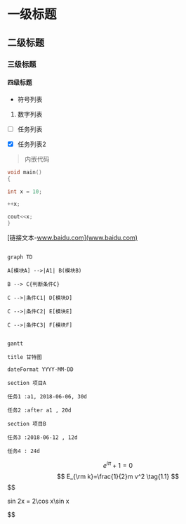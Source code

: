 # 一级标题

## 二级标题

### 三级标题

#### 四级标题

* 符号列表
1. 数字列表
* [ ] 任务列表

- [x] 任务列表2

>内嵌代码
```C++
void main()
{

int x = 10;

++x;

cout<<x;
}
```

[链接文本-www.baidu.com](www.baidu.com)

```mermaid

graph TD

A[模块A] -->|A1| B(模块B)

B --> C{判断条件C}

C -->|条件C1| D[模块D]

C -->|条件C2| E[模块E]

C -->|条件C3| F[模块F]

```
```mermaid

gantt

title 甘特图

dateFormat YYYY-MM-DD

section 项目A

任务1 :a1, 2018-06-06, 30d

任务2 :after a1 , 20d

section 项目B

任务3 :2018-06-12 , 12d

任务4 : 24d

```
$$e^{i\pi} + 1 = 0$$
$$
E_{\rm k}=\frac{1}{2}m v^2
\tag{1.1}
$$
$$

sin 2x = 2\cos x\sin x

$$
